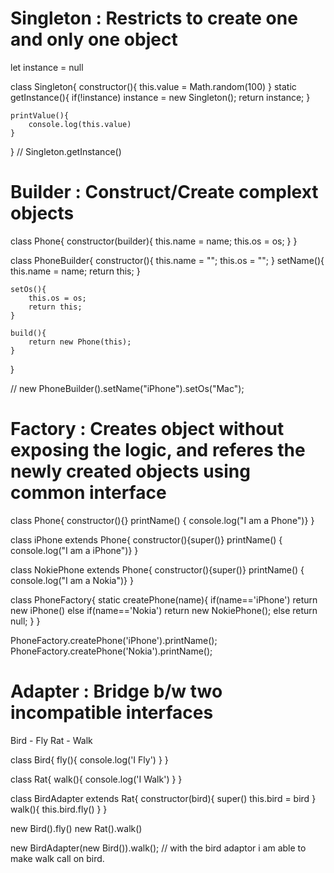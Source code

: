 # Singleton : Restricts to create one and only one object

let instance = null

class Singleton{
    constructor(){
        this.value = Math.random(100)
    }
    static getInstance(){
        if(!instance)
            instance = new Singleton();
        return instance;
    }

    printValue(){
        console.log(this.value)
    }
}
// Singleton.getInstance()


# Builder : Construct/Create complext objects

class Phone{
    constructor(builder){
        this.name = name;
        this.os = os;
    }
}

class PhoneBuilder{
    constructor(){
        this.name = "";
        this.os = "";
    }
    setName(){
        this.name = name;
        return this;
    }

    setOs(){
        this.os = os;
        return this;
    }

    build(){
        return new Phone(this);
    }
}

// new PhoneBuilder().setName("iPhone").setOs("Mac");

# Factory : Creates object without exposing the logic, and referes the newly created objects using common interface

class Phone{
    constructor(){}
    printName() { console.log("I am a Phone")}
}

class iPhone extends Phone{
    constructor(){super()}
    printName() { console.log("I am a iPhone")}
}

class NokiePhone extends Phone{
    constructor(){super()}
    printName() { console.log("I am a Nokia")}
}

class PhoneFactory{
    static createPhone(name){
        if(name=='iPhone')
            return new iPhone()
        else if(name=='Nokia')
            return new NokiePhone();
        else return null;
    }
}

PhoneFactory.createPhone('iPhone').printName();
PhoneFactory.createPhone('Nokia').printName();



# Adapter :  Bridge b/w two incompatible interfaces

Bird - Fly
Rat - Walk


class Bird{
    fly(){
        console.log('I Fly')
    }
}

class Rat{
    walk(){
        console.log('I Walk')
    }
}

class BirdAdapter extends Rat{
    constructor(bird){
      super()
      this.bird = bird
    }
    walk(){
        this.bird.fly()
    }
}


new Bird().fly()
new Rat().walk()


new BirdAdapter(new Bird()).walk(); // with the bird adaptor i am able to make walk call on bird.